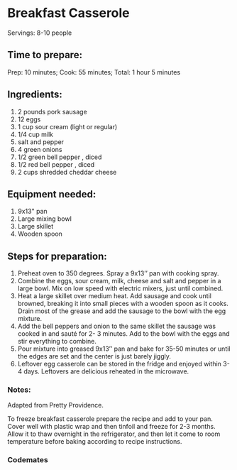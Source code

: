 # Breakfast Casserole


Servings: 8-10 people 

## Time to prepare: 
 Prep: 10 minutes; Cook: 55 minutes; Total: 1 hour 5 minutes

## Ingredients:
1. 2 pounds pork sausage
2. 12 eggs
3. 1 cup sour cream (light or regular)
4. 1/4 cup milk
5. salt and pepper
6. 4 green onions
7. 1/2 green bell pepper , diced
8. 1/2 red bell pepper , diced
9. 2 cups shredded cheddar cheese

## Equipment needed:

1. 9x13" pan
2. Large mixing bowl
3. Large skillet
4. Wooden spoon

## Steps for preparation:
1. Preheat oven to 350 degrees. Spray a 9x13’’ pan with cooking spray.
2. Combine the eggs, sour cream, milk, cheese and salt and pepper in a large bowl. Mix on low speed with electric mixers, just until combined.
3. Heat a large skillet over medium heat. Add sausage and cook until browned, breaking it into small pieces with a wooden spoon as it cooks. Drain most of the grease and add the sausage to the bowl with the egg mixture.
4. Add the bell peppers and onion to the same skillet the sausage was cooked in and sauté for 2- 3 minutes. Add to the bowl with the eggs and stir everything to combine.
5. Pour mixture into greased 9x13’’ pan and bake for 35-50 minutes or until the edges are set and the center is just barely jiggly.
6. Leftover egg casserole can be stored in the fridge and enjoyed within 3-4 days. Leftovers are delicious reheated in the microwave. 

### Notes:

Adapted from Pretty Providence.

To freeze breakfast casserole prepare the recipe and add to your pan. Cover well with plastic wrap and then tinfoil and freeze for 2-3 months. Allow it to thaw overnight in the refrigerator, and then let it come to room temperature before baking according to recipe instructions.




### Codemates #
